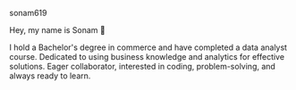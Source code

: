 sonam619

Hey, my name is Sonam 👋

I hold a Bachelor's degree in commerce and have completed a data analyst course. Dedicated to using business knowledge and analytics for effective solutions. Eager collaborator, interested in coding, problem-solving, and always ready to learn.
